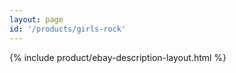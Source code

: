 ```yaml
---
layout: page
id: '/products/girls-rock'
---
```


{% include product/ebay-description-layout.html %}






